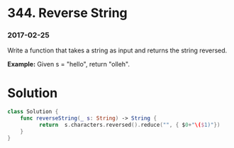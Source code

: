 # 344. Reverse String
### 2017-02-25
Write a function that takes a string as input and returns the string reversed.

**Example:**
Given s = "hello", return "olleh".



# Solution

```swift
class Solution {
    func reverseString(_ s: String) -> String {
          return  s.characters.reversed().reduce("", { $0+"\($1)"})
    }
}
```

